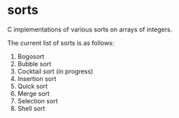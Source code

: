 # sorts
C implementations of various sorts on arrays of integers.

The current list of sorts is as follows:

1. Bogosort
2. Bubble sort
3. Cocktail sort (in progress)
4. Insertion sort
5. Quick sort
6. Merge sort
7. Selection sort
8. Shell sort
